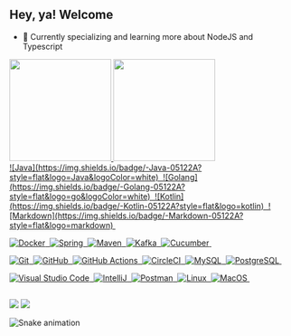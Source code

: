 ## Hey, ya! Welcome

- 🌱 Currently specializing and learning more about NodeJS and Typescript

 <div>
  <a href="https://github.com/matheus-caldeira">
  <img height="180em" src="https://github-readme-stats.vercel.app/api?username=matheus-caldeira&show_icons=true&theme=vue&include_all_commits=true&count_private=true&show_icons=true"/>
  <img height="180em" src="https://github-readme-stats.vercel.app/api/top-langs/?username=matheus-caldeira&layout=compact&langs_count=10&theme=vue"/>
</div>
<div style="display: inline_block">
  ![Java](https://img.shields.io/badge/-Java-05122A?style=flat&logo=Java&logoColor=white)&nbsp;
  ![Golang](https://img.shields.io/badge/-Golang-05122A?style=flat&logo=go&logoColor=white)&nbsp;
  ![Kotlin](https://img.shields.io/badge/-Kotlin-05122A?style=flat&logo=kotlin)&nbsp;
  ![Markdown](https://img.shields.io/badge/-Markdown-05122A?style=flat&logo=markdown)&nbsp;

  ![Docker](https://img.shields.io/badge/-Docker-05122A?style=flat&logo=docker)&nbsp;
  ![Spring](https://img.shields.io/badge/-Spring-05122A?style=flat&logo=spring&logoColor=white)&nbsp;
  ![Maven](https://img.shields.io/badge/-Maven-05122A?style=flat&logo=apache-maven&logoColor=white)&nbsp;
  ![Kafka](https://img.shields.io/badge/-Kafka-05122A?style=flat&logo=apache-kafka)&nbsp;
  ![Cucumber](https://img.shields.io/badge/-Cucumber-05122A?style=flat&logo=cucumber)&nbsp;

  ![Git](https://img.shields.io/badge/-Git-05122A?style=flat&logo=git)&nbsp;
  ![GitHub](https://img.shields.io/badge/-GitHub-05122A?style=flat&logo=github)&nbsp;
  ![GitHub Actions](https://img.shields.io/badge/GitHub%20Actions%20-05122A?style=flat&logo=github-actions&logoColor=white)&nbsp;
  ![CircleCI](https://img.shields.io/badge/CircleCI-05122A?style=flat&logo=circleci&logoColor=white)&nbsp;
  ![MySQL](https://img.shields.io/badge/-MySQL-05122A?style=flat&logo=mysql&logoColor=white)&nbsp;
  ![PostgreSQL](https://img.shields.io/badge/-PostgreSQL-05122A?style=flat&logo=postgresql)&nbsp;

  ![Visual Studio Code](https://img.shields.io/badge/-Visual%20Studio%20Code-05122A?style=flat&logo=visual-studio-code&logoColor=007ACC)&nbsp;
  ![IntelliJ](https://img.shields.io/badge/-IntelliJ-05122A?style=flat&logo=jetbrains)&nbsp;
  ![Postman](https://img.shields.io/badge/-Postman-05122A?style=flat&logo=postman)&nbsp;
  ![Linux](https://img.shields.io/badge/-Linux-05122A?style=flat&logo=linux&logoColor=white)&nbsp;
  ![MacOS](https://img.shields.io/badge/-MacOS-05122A?style=flat&logo=apple)&nbsp;
</div>
  
  ##
 
<div> 
  <a href = "mailto:matheuscardozo4@gmail.com"><img src="https://img.shields.io/badge/-Gmail-%23333?style=for-the-badge&logo=gmail&logoColor=white" target="_blank"></a>
  <a href="https://www.linkedin.com/in/caldeiramatheus" target="_blank"><img src="https://img.shields.io/badge/-LinkedIn-%230077B5?style=for-the-badge&logo=linkedin&logoColor=white" target="_blank"></a> 
 
  ![Snake animation](https://github.com/matheus-caldeira/matheus-caldeira/blob/output/github-contribution-grid-snake.svg)
 
</div>
